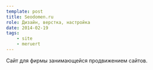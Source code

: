 ```yaml
---
template: post
title: Seodomen.ru
role: Дизайн, верстка, настройка
date: 2014-02-19
tags:
    - site
    - meruert
---
```


Сайт для фирмы занимающейся продвижением сайтов.
